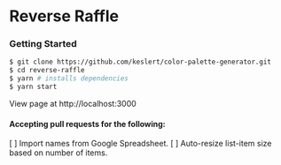 Reverse Raffle
===================

### Getting Started
``` bash
$ git clone https://github.com/keslert/color-palette-generator.git
$ cd reverse-raffle
$ yarn # installs dependencies
$ yarn start
```
View page at http://localhost:3000


#### Accepting pull requests for the following:

[ ] Import names from Google Spreadsheet.
[ ] Auto-resize list-item size based on number of items.
